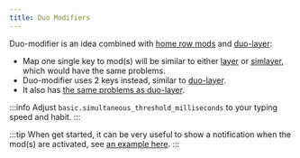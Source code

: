 ```yaml
---
title: Duo Modifiers
---
```


Duo-modifier is an idea combined with [home row mods](https://precondition.github.io/home-row-mods)
and [duo-layer](/rules/duo-layer):

- Map one single key to mod(s) will be similar to either [layer](/rules/layer)
  or [simlayer](/rules/simlayer), which would have the same problems.
- Duo-modifier uses 2 keys instead, similar to [duo-layer](/rules/duo-layer).
- It also has [the same problems as duo-layer](/rules/duo-layer#problems-in-duo-layer).

:::info
Adjust `basic.simultaneous_threshold_milliseconds` to your typing speed and habit.
:::

:::tip
When get started, it can be very useful to show a notification when the
mod(s) are activated, see [an example here](https://github.com/evan-liu/karabiner-config/blob/fab052dc5e738c91adfae46aabeb17b38f4959fe/utils.ts#L85).
:::
